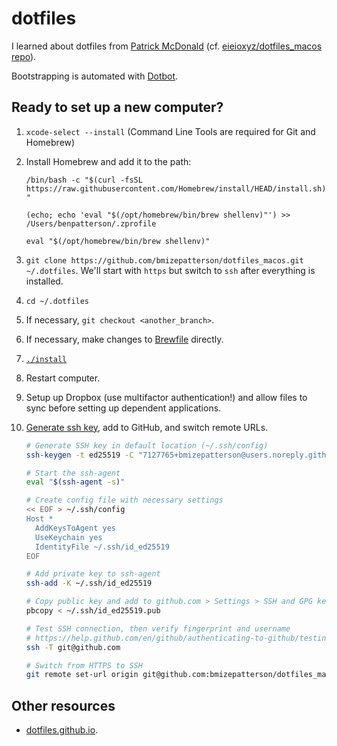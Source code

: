 # dotfiles

I learned about dotfiles from [Patrick McDonald](http://dotfiles.eieio.xyz) (cf. [eieioxyz/dotfiles_macos repo](https://github.com/eieioxyz/dotfiles_macos)).

Bootstrapping is automated with [Dotbot](https://github.com/anishathalye/dotbot).

## Ready to set up a new computer?

1. `xcode-select --install` (Command Line Tools are required for Git and Homebrew)
2. Install Homebrew and add it to the path:

   `/bin/bash -c "$(curl -fsSL https://raw.githubusercontent.com/Homebrew/install/HEAD/install.sh)"`
   
   `(echo; echo 'eval "$(/opt/homebrew/bin/brew shellenv)"') >> /Users/benpatterson/.zprofile`
   
   `eval "$(/opt/homebrew/bin/brew shellenv)"`

2. `git clone https://github.com/bmizepatterson/dotfiles_macos.git ~/.dotfiles`. We'll start with `https` but switch to `ssh` after everything is installed.

3. `cd ~/.dotfiles`

4. If necessary, `git checkout <another_branch>`.

5. If necessary, make changes to [Brewfile](Brewfile) directly.

6. [`./install`](install)

7. Restart computer.

8. Setup up Dropbox (use multifactor authentication!) and allow files to sync before setting up dependent applications.

9. [Generate ssh key](https://help.github.com/en/github/authenticating-to-github/connecting-to-github-with-ssh), add to GitHub, and switch remote URLs.

    ```zsh
    # Generate SSH key in default location (~/.ssh/config)
    ssh-keygen -t ed25519 -C "7127765+bmizepatterson@users.noreply.github.com"

    # Start the ssh-agent
    eval "$(ssh-agent -s)"

    # Create config file with necessary settings
    << EOF > ~/.ssh/config
    Host *
      AddKeysToAgent yes
      UseKeychain yes
      IdentityFile ~/.ssh/id_ed25519
    EOF

    # Add private key to ssh-agent
    ssh-add -K ~/.ssh/id_ed25519

    # Copy public key and add to github.com > Settings > SSH and GPG keys
    pbcopy < ~/.ssh/id_ed25519.pub

    # Test SSH connection, then verify fingerprint and username
    # https://help.github.com/en/github/authenticating-to-github/testing-your-ssh-connection
    ssh -T git@github.com

    # Switch from HTTPS to SSH
    git remote set-url origin git@github.com:bmizepatterson/dotfiles_macos.git
    ```

## Other resources

-   [dotfiles.github.io](http://dotfiles.github.io/).

